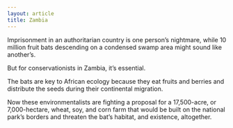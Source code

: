 ```yaml
---
layout: article
title: Zambia
---
```


Imprisonment in an authoritarian country is one person’s nightmare, while 10 million fruit bats descending on a condensed swamp area might sound like another’s.

But for conservationists in Zambia, it’s essential.

The bats are key to African ecology because they eat fruits and berries and distribute the seeds during their continental migration.

Now these environmentalists are fighting a proposal for a 17,500-acre, or 7,000-hectare, wheat, soy, and corn farm that would be built on the national park’s borders and threaten the bat’s habitat, and existence, altogether.
